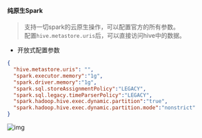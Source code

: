 #### 纯原生Spark

> 支持一切spark的云原生操作，可以配置官方的所有参数。<br/>
> 配置`hive.metastore.uris`后，可以直接访问hive中的数据。

- 开放式配置参数

```json
{
  "hive.metastore.uris": "",
  "spark.executor.memory":"1g",
  "spark.driver.memory":"1g",
  "spark.sql.storeAssignmentPolicy":"LEGACY",
  "spark.sql.legacy.timeParserPolicy":"LEGACY",
  "spark.hadoop.hive.exec.dynamic.partition":"true",
  "spark.hadoop.hive.exec.dynamic.partition.mode":"nonstrict"
}
```

![img](https://img.isxcode.com/picgo/20230527154421.png)